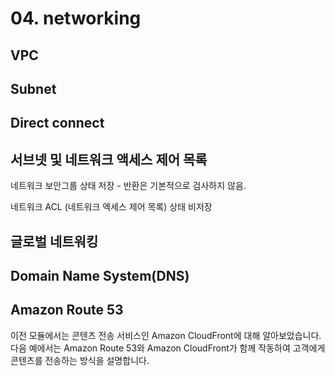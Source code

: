 # 04. networking





## VPC



## Subnet



## Direct connect







## 서브넷 및 네트워크 액세스 제어 목록



네트워크 보안그룹 상태 저장 - 반환은 기본적으로 검사하지 않음.

네트워크 ACL (네트워크 엑세스 제어 목록)  상태 비저장





## 글로벌 네트워킹



## **Domain Name System(DNS)**



## **Amazon Route 53**

이전 모듈에서는 콘텐츠 전송 서비스인 Amazon CloudFront에 대해 알아보았습니다. 다음 예에서는 Amazon Route 53와 Amazon CloudFront가 함께 작동하여 고객에게 콘텐츠를 전송하는 방식을 설명합니다.







































